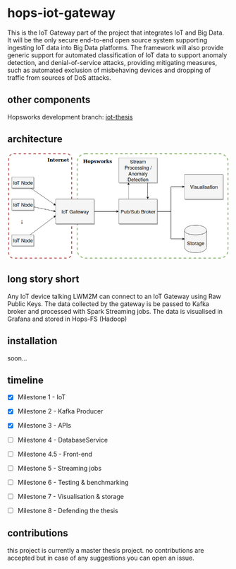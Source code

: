 # hops-iot-gateway
This is the IoT Gateway part of the project that integrates IoT and Big Data. It will be the only secure end-to-end open source system supporting ingesting IoT data into Big Data platforms. The framework will also provide generic support for automated classification of IoT data to support anomaly detection, and denial-of-service attacks, providing mitigating measures, such as automated exclusion of misbehaving devices and dropping of traffic from sources of DoS attacks.

## other components
Hopsworks development branch: [iot-thesis](https://github.com/kai-chi/hopsworks/tree/iot-thesis)

## architecture
![text](/screens/SystemArchitecture.jpg)

## long story short
Any IoT device talking LWM2M can connect to an IoT Gateway using Raw Public Keys. The data collected by the gateway is be passed to Kafka broker and processed with Spark Streaming jobs. The data is visualised in Grafana and stored in Hops-FS (Hadoop)

## installation
soon...

## timeline

- [x] Milestone 1 - IoT<br/>
- [x] Milestone 2 - Kafka Producer<br/>
- [x] Milestone 3 - APIs<br/>
- [ ] Milestone 4 - DatabaseService<br/>
- [ ] Milestone 4.5 - Front-end<br/>
- [ ] Milestone 5 - Streaming jobs<br/>
- [ ] Milestone 6 - Testing & benchmarking<br/>
- [ ] Milestone 7 - Visualisation & storage<br/>
- [ ] Milestone 8 - Defending the thesis<br/>


## contributions
this project is currently a master thesis project. no contributions are accepted but in case of any suggestions you can open an issue.
